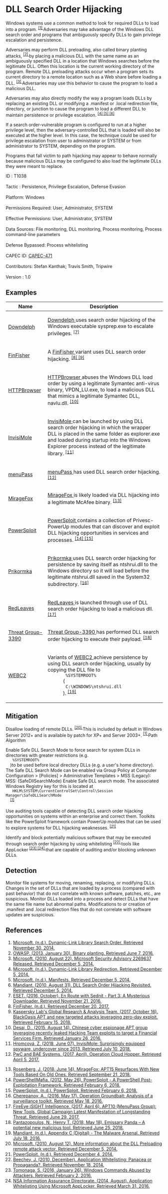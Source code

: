 <div class="container-fluid">
 <h1>
  DLL Search Order Hijacking
 </h1>
 <div class="row">
  <div class="col-md-8 description-body">
   <p>
    Windows systems use a common method to look for required DLLs to load into a program.
    <span class="scite-citeref-number" data-reference="Microsoft DLL Search" id="scite-ref-1-a">
     <sup>
      <a aria-describedby="qtip-0" data-hasqtip="0" href="http://msdn.microsoft.com/en-US/library/ms682586" target="_blank">
       [1]
      </a>
     </sup>
    </span>
    Adversaries may take advantage of the Windows DLL search order and programs that ambiguously specify DLLs to gain privilege escalation and persistence.
   </p>
   <p>
    Adversaries may perform DLL preloading, also called binary planting attacks,
    <span class="scite-citeref-number" data-reference="OWASP Binary Planting" id="scite-ref-2-a">
     <sup>
      <a aria-describedby="qtip-1" data-hasqtip="1" href="https://www.owasp.org/index.php/Binary_planting" target="_blank">
       [2]
      </a>
     </sup>
    </span>
    by placing a malicious DLL with the same name as an ambiguously specified DLL in a location that Windows searches before the legitimate DLL. Often this location is the current working directory of the program. Remote DLL preloading attacks occur when a program sets its current directory to a remote location such as a Web share before loading a DLL.
    <span class="scite-citeref-number" data-reference="Microsoft 2269637" id="scite-ref-3-a">
     <sup>
      <a aria-describedby="qtip-2" data-hasqtip="2" href="http://blogs.technet.com/b/msrc/archive/2010/08/21/microsoft-security-advisory-2269637-released.aspx" target="_blank">
       [3]
      </a>
     </sup>
    </span>
    Adversaries may use this behavior to cause the program to load a malicious DLL.
   </p>
   <p>
    Adversaries may also directly modify the way a program loads DLLs by replacing an existing DLL or modifying a .manifest or .local redirection file, directory, or junction to cause the program to load a different DLL to maintain persistence or privilege escalation.
    <span class="scite-citeref-number" data-reference="Microsoft DLL Redirection" id="scite-ref-4-a">
     <sup>
      <a aria-describedby="qtip-3" data-hasqtip="3" href="http://msdn.microsoft.com/en-US/library/ms682600" target="_blank">
       [4]
      </a>
     </sup>
    </span>
    <span class="scite-citeref-number" data-reference="Microsoft Manifests" id="scite-ref-5-a">
     <sup>
      <a aria-describedby="qtip-4" data-hasqtip="4" href="https://msdn.microsoft.com/en-US/library/aa375365" target="_blank">
       [5]
      </a>
     </sup>
    </span>
    <span class="scite-citeref-number" data-reference="Mandiant Search Order" id="scite-ref-6-a">
     <sup>
      <a aria-describedby="qtip-5" data-hasqtip="5" href="https://www.mandiant.com/blog/dll-search-order-hijacking-revisited/" target="_blank">
       [6]
      </a>
     </sup>
    </span>
   </p>
   <p>
    If a search order-vulnerable program is configured to run at a higher privilege level, then the adversary-controlled DLL that is loaded will also be executed at the higher level. In this case, the technique could be used for privilege escalation from user to administrator or SYSTEM or from administrator to SYSTEM, depending on the program.
   </p>
   <p>
    Programs that fall victim to path hijacking may appear to behave normally because malicious DLLs may be configured to also load the legitimate DLLs they were meant to replace.
   </p>
  </div>
  <div class="col-md-4">
   <div class="card">
    <div class="card-body">
     <div class="card-data">
      <span class="h5 card-title">
       ID
      </span>
      : T1038
      <br/>
      <br/>
     </div>
     <div class="card-data">
      <span class="h5 card-title">
      </span>
     </div>
     <div class="card-data">
      <span class="h5 card-title">
       Tactic
      </span>
      : Persistence, Privilege Escalation, Defense Evasion
      <br/>
      <br/>
     </div>
     <div class="card-data">
      <span class="h5 card-title">
       Platform:
      </span>
      Windows
      <br/>
      <br/>
     </div>
     <div class="card-data">
      <span class="h5 card-title">
       Permissions Required:
      </span>
      User, Administrator, SYSTEM
      <br/>
      <br/>
     </div>
     <div class="card-data">
      <span class="h5 card-title">
       Effective Permissions:
      </span>
      User, Administrator, SYSTEM
      <br/>
      <br/>
     </div>
     <div class="card-data">
      <span class="h5 card-title">
       Data Sources:
      </span>
      File monitoring, DLL monitoring, Process monitoring, Process command-line parameters
      <br/>
      <br/>
     </div>
     <div class="card-data">
      <span class="h5 card-title">
      </span>
     </div>
     <div class="card-data">
      <span class="h5 card-title">
      </span>
     </div>
     <div class="card-data">
      <span class="h5 card-title">
       Defense Bypassed:
      </span>
      Process whitelisting
      <br/>
      <br/>
     </div>
     <div class="card-data">
      <span class="h5 card-title">
       CAPEC ID:
      </span>
      <a href="https://capec.mitre.org/data/definitions/471.html" target="_blank">
       CAPEC-471
      </a>
      <br/>
      <br/>
     </div>
     <div class="card-data">
      <span class="h5 card-title">
      </span>
     </div>
     <div class="card-data">
      <span class="h5 card-title">
       Contributors:
      </span>
      Stefan Kanthak; Travis Smith, Tripwire
      <br/>
      <br/>
     </div>
     <div class="card-data">
      <span class="h5 card-title">
       Version
      </span>
      : 1.0
     </div>
    </div>
   </div>
  </div>
 </div>
 <h2 class="pt-3" id="examples">
  Examples
 </h2>
 <table class="table table-bordered table-light mt-2">
  <thead>
   <tr>
    <th scope="col">
     Name
    </th>
    <th scope="col">
     Description
    </th>
   </tr>
  </thead>
  <tbody class="bg-white">
   <tr>
    <td>
     <a href="https://attack.mitre.org/software/S0134">
      Downdelph
     </a>
    </td>
    <td>
     <p>
      <a href="https://attack.mitre.org/software/S0134">
       Downdelph
      </a>
      uses search order hijacking of the Windows executable sysprep.exe to escalate privileges.
      <span class="scite-citeref-number" data-reference="ESET Sednit Part 3" id="scite-ref-7-a" onclick="scrollToRef('scite-7')">
       <sup>
        <a aria-describedby="qtip-6" data-hasqtip="6" href="http://www.welivesecurity.com/wp-content/uploads/2016/10/eset-sednit-part3.pdf" target="_blank">
         [7]
        </a>
       </sup>
      </span>
     </p>
    </td>
   </tr>
   <tr>
    <td>
     <a href="https://attack.mitre.org/software/S0182">
      FinFisher
     </a>
    </td>
    <td>
     <p>
      A
      <a href="https://attack.mitre.org/software/S0182">
       FinFisher
      </a>
      variant uses DLL search order hijacking.
      <span class="scite-citeref-number" data-reference="FinFisher Citation" id="scite-ref-8-a" onclick="scrollToRef('scite-8')">
       <sup>
        <a aria-describedby="qtip-7" data-hasqtip="7" href="http://www.finfisher.com/FinFisher/index.html" target="_blank">
         [8]
        </a>
       </sup>
      </span>
      <span class="scite-citeref-number" data-reference="Securelist BlackOasis Oct 2017" id="scite-ref-9-a" onclick="scrollToRef('scite-9')">
       <sup>
        <a aria-describedby="qtip-8" data-hasqtip="8" href="https://securelist.com/blackoasis-apt-and-new-targeted-attacks-leveraging-zero-day-exploit/82732/" target="_blank">
         [9]
        </a>
       </sup>
      </span>
     </p>
    </td>
   </tr>
   <tr>
    <td>
     <a href="https://attack.mitre.org/software/S0070">
      HTTPBrowser
     </a>
    </td>
    <td>
     <p>
      <a href="https://attack.mitre.org/software/S0070">
       HTTPBrowser
      </a>
      abuses the Windows DLL load order by using a legitimate Symantec anti-virus binary, VPDN_LU.exe, to load a malicious DLL that mimics a legitimate Symantec DLL, navlu.dll.
      <span class="scite-citeref-number" data-reference="ZScaler Hacking Team" id="scite-ref-10-a" onclick="scrollToRef('scite-10')">
       <sup>
        <a aria-describedby="qtip-9" data-hasqtip="9" href="http://research.zscaler.com/2015/08/chinese-cyber-espionage-apt-group.html" target="_blank">
         [10]
        </a>
       </sup>
      </span>
     </p>
    </td>
   </tr>
   <tr>
    <td>
     <a href="https://attack.mitre.org/software/S0260">
      InvisiMole
     </a>
    </td>
    <td>
     <p>
      <a href="https://attack.mitre.org/software/S0260">
       InvisiMole
      </a>
      can be launched by using DLL search order hijacking in which the wrapper DLL is placed in the same folder as explorer.exe and loaded during startup into the Windows Explorer process instead of the legitimate library.
      <span class="scite-citeref-number" data-reference="ESET InvisiMole June 2018" id="scite-ref-11-a" onclick="scrollToRef('scite-11')">
       <sup>
        <a aria-describedby="qtip-10" data-hasqtip="10" href="https://www.welivesecurity.com/2018/06/07/invisimole-equipped-spyware-undercover/" target="_blank">
         [11]
        </a>
       </sup>
      </span>
     </p>
    </td>
   </tr>
   <tr>
    <td>
     <a href="https://attack.mitre.org/groups/G0045">
      menuPass
     </a>
    </td>
    <td>
     <p>
      <a href="https://attack.mitre.org/groups/G0045">
       menuPass
      </a>
      has used DLL search order hijacking.
      <span class="scite-citeref-number" data-reference="PWC Cloud Hopper April 2017" id="scite-ref-12-a" onclick="scrollToRef('scite-12')">
       <sup>
        <a aria-describedby="qtip-11" data-hasqtip="11" href="https://www.pwc.co.uk/cyber-security/pdf/cloud-hopper-report-final-v4.pdf" target="_blank">
         [12]
        </a>
       </sup>
      </span>
     </p>
    </td>
   </tr>
   <tr>
    <td>
     <a href="https://attack.mitre.org/software/S0280">
      MirageFox
     </a>
    </td>
    <td>
     <p>
      <a href="https://attack.mitre.org/software/S0280">
       MirageFox
      </a>
      is likely loaded via DLL hijacking into a legitimate McAfee binary.
      <span class="scite-citeref-number" data-reference="APT15 Intezer June 2018" id="scite-ref-13-a" onclick="scrollToRef('scite-13')">
       <sup>
        <a aria-describedby="qtip-12" data-hasqtip="12" href="https://www.intezer.com/miragefox-apt15-resurfaces-with-new-tools-based-on-old-ones/" target="_blank">
         [13]
        </a>
       </sup>
      </span>
     </p>
    </td>
   </tr>
   <tr>
    <td>
     <a href="https://attack.mitre.org/software/S0194">
      PowerSploit
     </a>
    </td>
    <td>
     <p>
      <a href="https://attack.mitre.org/software/S0194">
       PowerSploit
      </a>
      contains a collection of Privesc-PowerUp modules that can discover and exploit DLL hijacking opportunities in services and processes.
      <span class="scite-citeref-number" data-reference="GitHub PowerSploit May 2012" id="scite-ref-14-a" onclick="scrollToRef('scite-14')">
       <sup>
        <a aria-describedby="qtip-13" data-hasqtip="13" href="https://github.com/PowerShellMafia/PowerSploit" target="_blank">
         [14]
        </a>
       </sup>
      </span>
      <span class="scite-citeref-number" data-reference="PowerSploit Documentation" id="scite-ref-15-a" onclick="scrollToRef('scite-15')">
       <sup>
        <a aria-describedby="qtip-14" data-hasqtip="14" href="http://powersploit.readthedocs.io" target="_blank">
         [15]
        </a>
       </sup>
      </span>
     </p>
    </td>
   </tr>
   <tr>
    <td>
     <a href="https://attack.mitre.org/software/S0113">
      Prikormka
     </a>
    </td>
    <td>
     <p>
      <a href="https://attack.mitre.org/software/S0113">
       Prikormka
      </a>
      uses DLL search order hijacking for persistence by saving itself as ntshrui.dll to the Windows directory so it will load before the legitimate ntshrui.dll saved in the System32 subdirectory.
      <span class="scite-citeref-number" data-reference="ESET Operation Groundbait" id="scite-ref-16-a" onclick="scrollToRef('scite-16')">
       <sup>
        <a aria-describedby="qtip-15" data-hasqtip="15" href="http://www.welivesecurity.com/wp-content/uploads/2016/05/Operation-Groundbait.pdf" target="_blank">
         [16]
        </a>
       </sup>
      </span>
     </p>
    </td>
   </tr>
   <tr>
    <td>
     <a href="https://attack.mitre.org/software/S0153">
      RedLeaves
     </a>
    </td>
    <td>
     <p>
      <a href="https://attack.mitre.org/software/S0153">
       RedLeaves
      </a>
      is launched through use of DLL search order hijacking to load a malicious dll.
      <span class="scite-citeref-number" data-reference="FireEye APT10 April 2017" id="scite-ref-17-a" onclick="scrollToRef('scite-17')">
       <sup>
        <a aria-describedby="qtip-16" data-hasqtip="16" href="https://www.fireeye.com/blog/threat-research/2017/04/apt10_menupass_grou.html" target="_blank">
         [17]
        </a>
       </sup>
      </span>
     </p>
    </td>
   </tr>
   <tr>
    <td>
     <a href="https://attack.mitre.org/groups/G0027">
      Threat Group-3390
     </a>
    </td>
    <td>
     <p>
      <a href="https://attack.mitre.org/groups/G0027">
       Threat Group-3390
      </a>
      has performed DLL search order hijacking to execute their payload.
      <span class="scite-citeref-number" data-reference="Nccgroup Emissary Panda May 2018" id="scite-ref-18-a" onclick="scrollToRef('scite-18')">
       <sup>
        <a aria-describedby="qtip-17" data-hasqtip="17" href="https://www.nccgroup.trust/uk/about-us/newsroom-and-events/blogs/2018/may/emissary-panda-a-potential-new-malicious-tool/" target="_blank">
         [18]
        </a>
       </sup>
      </span>
     </p>
    </td>
   </tr>
   <tr>
    <td>
     <a href="https://attack.mitre.org/software/S0109">
      WEBC2
     </a>
    </td>
    <td>
     <p>
      Variants of
      <a href="https://attack.mitre.org/software/S0109">
       WEBC2
      </a>
      achieve persistence by using DLL search order hijacking, usually by copying the DLL file to
      <code>
       %SYSTEMROOT%
      </code>
      (
      <code>
       C:\WINDOWS\ntshrui.dll
      </code>
      ).
      <span class="scite-citeref-number" data-reference="Mandiant APT1 Appendix" id="scite-ref-19-a" onclick="scrollToRef('scite-19')">
       <sup>
        <a aria-describedby="qtip-18" data-hasqtip="18" href="https://www.fireeye.com/content/dam/fireeye-www/services/pdfs/mandiant-apt1-report-appendix.zip" target="_blank">
         [19]
        </a>
       </sup>
      </span>
     </p>
    </td>
   </tr>
  </tbody>
 </table>
 <h2 class="pt-3" id="mitigation">
  Mitigation
 </h2>
 <p>
  Disallow loading of remote DLLs.
  <span class="scite-citeref-number" data-reference="Microsoft DLL Preloading" id="scite-ref-20-a">
   <sup>
    <a aria-describedby="qtip-19" data-hasqtip="19" href="http://blogs.technet.com/b/srd/archive/2010/08/23/more-information-about-dll-preloading-remote-attack-vector.aspx" target="_blank">
     [20]
    </a>
   </sup>
  </span>
  This is included by default in Windows Server 2012+ and is available by patch for XP+ and Server 2003+.
  <span class="scite-citeref-number" data-reference="Microsoft DLL Search" id="scite-ref-1-a">
   <sup>
    <a aria-describedby="qtip-0" data-hasqtip="0" href="http://msdn.microsoft.com/en-US/library/ms682586" target="_blank">
     [1]
    </a>
   </sup>
  </span>
  Path Algorithm
 </p>
 <p>
  Enable Safe DLL Search Mode to force search for system DLLs in directories with greater restrictions (e.g.
  <code>
   %SYSTEMROOT%
  </code>
  )to be used before local directory DLLs (e.g. a user's home directory). The Safe DLL Search Mode can be enabled via Group Policy at Computer Configuration &gt; [Policies] &gt; Administrative Templates &gt; MSS (Legacy): MSS: (SafeDllSearchMode) Enable Safe DLL search mode. The associated Windows Registry key for this is located at
  <code>
   HKLM\SYSTEM\CurrentControlSet\Control\Session Manager\SafeDLLSearchMode
  </code>
  <span class="scite-citeref-number" data-reference="Microsoft DLL Search" id="scite-ref-1-a">
   <sup>
    <a aria-describedby="qtip-0" data-hasqtip="0" href="http://msdn.microsoft.com/en-US/library/ms682586" target="_blank">
     [1]
    </a>
   </sup>
  </span>
 </p>
 <p>
  Use auditing tools capable of detecting DLL search order hijacking opportunities on systems within an enterprise and correct them. Toolkits like the PowerSploit framework contain PowerUp modules that can be used to explore systems for DLL hijacking weaknesses.
  <span class="scite-citeref-number" data-reference="Powersploit" id="scite-ref-21-a">
   <sup>
    <a aria-describedby="qtip-20" data-hasqtip="20" href="https://github.com/mattifestation/PowerSploit" target="_blank">
     [21]
    </a>
   </sup>
  </span>
 </p>
 <p>
  Identify and block potentially malicious software that may be executed through search order hijacking by using whitelisting
  <span class="scite-citeref-number" data-reference="Beechey 2010" id="scite-ref-22-a">
   <sup>
    <a aria-describedby="qtip-21" data-hasqtip="21" href="http://www.sans.org/reading-room/whitepapers/application/application-whitelisting-panacea-propaganda-33599" target="_blank">
     [22]
    </a>
   </sup>
  </span>
  tools like AppLocker
  <span class="scite-citeref-number" data-reference="Windows Commands JPCERT" id="scite-ref-23-a">
   <sup>
    <a aria-describedby="qtip-22" data-hasqtip="22" href="http://blog.jpcert.or.jp/2016/01/windows-commands-abused-by-attackers.html" target="_blank">
     [23]
    </a>
   </sup>
  </span>
  <span class="scite-citeref-number" data-reference="NSA MS AppLocker" id="scite-ref-24-a">
   <sup>
    <a aria-describedby="qtip-23" data-hasqtip="23" href="https://www.iad.gov/iad/library/ia-guidance/tech-briefs/application-whitelisting-using-microsoft-applocker.cfm" target="_blank">
     [24]
    </a>
   </sup>
  </span>
  that are capable of auditing and/or blocking unknown DLLs.
 </p>
 <h2 class="pt-3" id="detection">
  Detection
 </h2>
 <p>
  Monitor file systems for moving, renaming, replacing, or modifying DLLs. Changes in the set of DLLs that are loaded by a process (compared with past behavior) that do not correlate with known software, patches, etc., are suspicious. Monitor DLLs loaded into a process and detect DLLs that have the same file name but abnormal paths. Modifications to or creation of .manifest and .local redirection files that do not correlate with software updates are suspicious.
 </p>
 <h2 class="pt-3" id="references">
  References
 </h2>
 <div class="row">
  <div class="col">
   <ol>
    <li>
     <span class="scite-citation" id="scite-1">
      <span class="scite-citation-text">
       <a class="external text" href="http://msdn.microsoft.com/en-US/library/ms682586" name="scite-1" rel="nofollow" target="_blank">
        Microsoft. (n.d.). Dynamic-Link Library Search Order. Retrieved November 30, 2014.
       </a>
      </span>
     </span>
    </li>
    <li>
     <span class="scite-citation" id="scite-2">
      <span class="scite-citation-text">
       <a class="external text" href="https://www.owasp.org/index.php/Binary_planting" name="scite-2" rel="nofollow" target="_blank">
        OWASP. (2013, January 30). Binary planting. Retrieved June 7, 2016.
       </a>
      </span>
     </span>
    </li>
    <li>
     <span class="scite-citation" id="scite-3">
      <span class="scite-citation-text">
       <a class="external text" href="http://blogs.technet.com/b/msrc/archive/2010/08/21/microsoft-security-advisory-2269637-released.aspx" name="scite-3" rel="nofollow" target="_blank">
        Microsoft. (2010, August 22). Microsoft Security Advisory 2269637 Released. Retrieved December 5, 2014.
       </a>
      </span>
     </span>
    </li>
    <li>
     <span class="scite-citation" id="scite-4">
      <span class="scite-citation-text">
       <a class="external text" href="http://msdn.microsoft.com/en-US/library/ms682600" name="scite-4" rel="nofollow" target="_blank">
        Microsoft. (n.d.). Dynamic-Link Library Redirection. Retrieved December 5, 2014.
       </a>
      </span>
     </span>
    </li>
    <li>
     <span class="scite-citation" id="scite-5">
      <span class="scite-citation-text">
       <a class="external text" href="https://msdn.microsoft.com/en-US/library/aa375365" name="scite-5" rel="nofollow" target="_blank">
        Microsoft. (n.d.). Manifests. Retrieved December 5, 2014.
       </a>
      </span>
     </span>
    </li>
    <li>
     <span class="scite-citation" id="scite-6">
      <span class="scite-citation-text">
       <a class="external text" href="https://www.mandiant.com/blog/dll-search-order-hijacking-revisited/" name="scite-6" rel="nofollow" target="_blank">
        Mandiant. (2010, August 31). DLL Search Order Hijacking Revisited. Retrieved December 5, 2014.
       </a>
      </span>
     </span>
    </li>
    <li>
     <span class="scite-citation" id="scite-7">
      <span class="scite-citation-text">
       <a class="external text" href="http://www.welivesecurity.com/wp-content/uploads/2016/10/eset-sednit-part3.pdf" name="scite-7" rel="nofollow" target="_blank">
        ESET. (2016, October). En Route with Sednit - Part 3: A Mysterious Downloader. Retrieved November 21, 2016.
       </a>
      </span>
     </span>
    </li>
    <li>
     <span class="scite-citation" id="scite-8">
      <span class="scite-citation-text">
       <a class="external text" href="http://www.finfisher.com/FinFisher/index.html" name="scite-8" rel="nofollow" target="_blank">
        FinFisher. (n.d.). Retrieved December 20, 2017.
       </a>
      </span>
     </span>
    </li>
    <li>
     <span class="scite-citation" id="scite-9">
      <span class="scite-citation-text">
       <a class="external text" href="https://securelist.com/blackoasis-apt-and-new-targeted-attacks-leveraging-zero-day-exploit/82732/" name="scite-9" rel="nofollow" target="_blank">
        Kaspersky Lab's Global Research &amp; Analysis Team. (2017, October 16). BlackOasis APT and new targeted attacks leveraging zero-day exploit. Retrieved February 15, 2018.
       </a>
      </span>
     </span>
    </li>
    <li>
     <span class="scite-citation" id="scite-10">
      <span class="scite-citation-text">
       <a class="external text" href="http://research.zscaler.com/2015/08/chinese-cyber-espionage-apt-group.html" name="scite-10" rel="nofollow" target="_blank">
        Desai, D.. (2015, August 14). Chinese cyber espionage APT group leveraging recently leaked Hacking Team exploits to target a Financial Services Firm. Retrieved January 26, 2016.
       </a>
      </span>
     </span>
    </li>
    <li>
     <span class="scite-citation" id="scite-11">
      <span class="scite-citation-text">
       <a class="external text" href="https://www.welivesecurity.com/2018/06/07/invisimole-equipped-spyware-undercover/" name="scite-11" rel="nofollow" target="_blank">
        Hromcová, Z. (2018, June 07). InvisiMole: Surprisingly equipped spyware, undercover since 2013. Retrieved July 10, 2018.
       </a>
      </span>
     </span>
    </li>
    <li>
     <span class="scite-citation" id="scite-12">
      <span class="scite-citation-text">
       <a class="external text" href="https://www.pwc.co.uk/cyber-security/pdf/cloud-hopper-report-final-v4.pdf" name="scite-12" rel="nofollow" target="_blank">
        PwC and BAE Systems. (2017, April). Operation Cloud Hopper. Retrieved April 5, 2017.
       </a>
      </span>
     </span>
    </li>
   </ol>
  </div>
  <div class="col">
   <ol start="13.0">
    <li>
     <span class="scite-citation" id="scite-13">
      <span class="scite-citation-text">
       <a class="external text" href="https://www.intezer.com/miragefox-apt15-resurfaces-with-new-tools-based-on-old-ones/" name="scite-13" rel="nofollow" target="_blank">
        Rosenberg, J. (2018, June 14). MirageFox: APT15 Resurfaces With New Tools Based On Old Ones. Retrieved September 21, 2018.
       </a>
      </span>
     </span>
    </li>
    <li>
     <span class="scite-citation" id="scite-14">
      <span class="scite-citation-text">
       <a class="external text" href="https://github.com/PowerShellMafia/PowerSploit" name="scite-14" rel="nofollow" target="_blank">
        PowerShellMafia. (2012, May 26). PowerSploit - A PowerShell Post-Exploitation Framework. Retrieved February 6, 2018.
       </a>
      </span>
     </span>
    </li>
    <li>
     <span class="scite-citation" id="scite-15">
      <span class="scite-citation-text">
       <a class="external text" href="http://powersploit.readthedocs.io" name="scite-15" rel="nofollow" target="_blank">
        PowerSploit. (n.d.). PowerSploit. Retrieved February 6, 2018.
       </a>
      </span>
     </span>
    </li>
    <li>
     <span class="scite-citation" id="scite-16">
      <span class="scite-citation-text">
       <a class="external text" href="http://www.welivesecurity.com/wp-content/uploads/2016/05/Operation-Groundbait.pdf" name="scite-16" rel="nofollow" target="_blank">
        Cherepanov, A.. (2016, May 17). Operation Groundbait: Analysis of a surveillance toolkit. Retrieved May 18, 2016.
       </a>
      </span>
     </span>
    </li>
    <li>
     <span class="scite-citation" id="scite-17">
      <span class="scite-citation-text">
       <a class="external text" href="https://www.fireeye.com/blog/threat-research/2017/04/apt10_menupass_grou.html" name="scite-17" rel="nofollow" target="_blank">
        FireEye iSIGHT Intelligence. (2017, April 6). APT10 (MenuPass Group): New Tools, Global Campaign Latest Manifestation of Longstanding Threat. Retrieved June 29, 2017.
       </a>
      </span>
     </span>
    </li>
    <li>
     <span class="scite-citation" id="scite-18">
      <span class="scite-citation-text">
       <a class="external text" href="https://www.nccgroup.trust/uk/about-us/newsroom-and-events/blogs/2018/may/emissary-panda-a-potential-new-malicious-tool/" name="scite-18" rel="nofollow" target="_blank">
        Pantazopoulos, N., Henry T. (2018, May 18). Emissary Panda – A potential new malicious tool. Retrieved June 25, 2018.
       </a>
      </span>
     </span>
    </li>
    <li>
     <span class="scite-citation" id="scite-19">
      <span class="scite-citation-text">
       <a class="external text" href="https://www.fireeye.com/content/dam/fireeye-www/services/pdfs/mandiant-apt1-report-appendix.zip" name="scite-19" rel="nofollow" target="_blank">
        Mandiant. (n.d.). Appendix C (Digital) - The Malware Arsenal. Retrieved July 18, 2016.
       </a>
      </span>
     </span>
    </li>
    <li>
     <span class="scite-citation" id="scite-20">
      <span class="scite-citation-text">
       <a class="external text" href="http://blogs.technet.com/b/srd/archive/2010/08/23/more-information-about-dll-preloading-remote-attack-vector.aspx" name="scite-20" rel="nofollow" target="_blank">
        Microsoft. (2010, August 12). More information about the DLL Preloading remote attack vector. Retrieved December 5, 2014.
       </a>
      </span>
     </span>
    </li>
    <li>
     <span class="scite-citation" id="scite-21">
      <span class="scite-citation-text">
       <a class="external text" href="https://github.com/mattifestation/PowerSploit" name="scite-21" rel="nofollow" target="_blank">
        PowerSploit. (n.d.). Retrieved December 4, 2014.
       </a>
      </span>
     </span>
    </li>
    <li>
     <span class="scite-citation" id="scite-22">
      <span class="scite-citation-text">
       <a class="external text" href="http://www.sans.org/reading-room/whitepapers/application/application-whitelisting-panacea-propaganda-33599" name="scite-22" rel="nofollow" target="_blank">
        Beechey, J. (2010, December). Application Whitelisting: Panacea or Propaganda?. Retrieved November 18, 2014.
       </a>
      </span>
     </span>
    </li>
    <li>
     <span class="scite-citation" id="scite-23">
      <span class="scite-citation-text">
       <a class="external text" href="http://blog.jpcert.or.jp/2016/01/windows-commands-abused-by-attackers.html" name="scite-23" rel="nofollow" target="_blank">
        Tomonaga, S. (2016, January 26). Windows Commands Abused by Attackers. Retrieved February 2, 2016.
       </a>
      </span>
     </span>
    </li>
    <li>
     <span class="scite-citation" id="scite-24">
      <span class="scite-citation-text">
       <a class="external text" href="https://www.iad.gov/iad/library/ia-guidance/tech-briefs/application-whitelisting-using-microsoft-applocker.cfm" name="scite-24" rel="nofollow" target="_blank">
        NSA Information Assurance Directorate. (2014, August). Application Whitelisting Using Microsoft AppLocker. Retrieved March 31, 2016.
       </a>
      </span>
     </span>
    </li>
   </ol>
  </div>
 </div>
</div>
